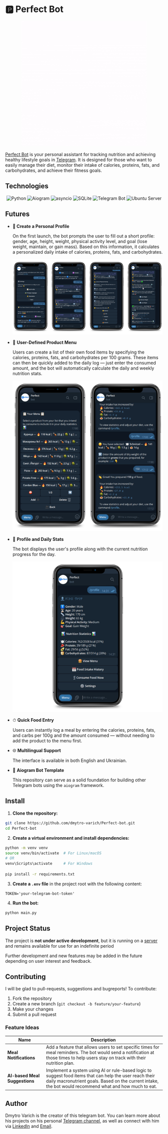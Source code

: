 # 🅿️ Perfect Bot

<p align="center">
  <img src="assets/🅿️.gif" alt="Perfect Logo" />
</p>

[Perfect Bot](https://t.me/your_perfect_bot) is your personal assistant for tracking nutrition and achieving healthy lifestyle goals in [Telegram](https://web.telegram.org/). It is designed for those who want to easily manage their diet, monitor their intake of calories, proteins, fats, and carbohydrates, and achieve their fitness goals.

## Technologies
<p align="center"> <img src="https://img.shields.io/badge/Python-3.11-blue?style=for-the-badge&logo=python&logoColor=white" alt="Python" /> <img src="https://img.shields.io/badge/aiogram-3.7.0-009688?style=for-the-badge&logo=telegram&logoColor=white" alt="Aiogram" /> <img src="https://img.shields.io/badge/asyncio-asynchronous-yellow?style=for-the-badge" alt="asyncio" /> <img src="https://img.shields.io/badge/SQLite-07405E?style=for-the-badge&logo=sqlite&logoColor=white" alt="SQLite" /> <img src="https://img.shields.io/badge/Telegram-Bot-2CA5E0?style=for-the-badge&logo=telegram&logoColor=white" alt="Telegram Bot" /> <img src="https://img.shields.io/badge/Ubuntu-22.04-E95420?style=for-the-badge&logo=ubuntu&logoColor=white" alt="Ubuntu Server" /> </p>

## Futures

- **🧾 Create a Personal Profile**

    On the first launch, the bot prompts the user to fill out a short profile: gender, age, height, weight, physical activity level, and goal (lose weight, maintain, or gain mass). Based on this information, it calculates a personalized daily intake of calories, proteins, fats, and carbohydrates.

  <p align="center">
      <img src="assets/creating_profile.png" alt="Creating Profile" />
  </p>


- 🍱 **User-Defined Product Menu**

    Users can create a list of their own food items by specifying the calories, proteins, fats, and carbohydrates per 100 grams. These items can then be quickly added to the daily log — just enter the consumed amount, and the bot will automatically calculate the daily and weekly nutrition stats.

  <p align="center">
      <img src="assets/product_menu.png" alt="Product Menu" />
  </p>


- 👤 **Profile and Daily Stats**

    The bot displays the user's profile along with the current nutrition progress for the day.

    <p align="center">
      <img src="assets/personal_profile.png" alt="Personal Profile" />

- ⏱ **Quick Food Entry**

    Users can instantly log a meal by entering the calories, proteins, fats, and carbs per 100g and the amount consumed — without needing to add the product to the menu first.

- 🌐 **Multilingual Support**
    
    The interface is available in both English and Ukrainian.

- 🧩 **Aiogram Bot Template**

    This repository can serve as a solid foundation for building other Telegram bots using the `aiogram` framework.

## Install

1. **Clone the repository:**

```bash
git clone https://github.com/dmytro-varich/Perfect-bot.git
cd Perfect-bot
```

2. **Create a virtual environment and install dependencies:**

```bash
python -m venv venv
source venv/bin/activate  # For Linux/macOS
# OR
venv\Scripts\activate     # For Windows

pip install -r requirements.txt
```

3. **Create a `.env` file** in the project root with the following content:

```env
TOKEN='your-telegram-bot-token'
```

4. **Run the bot:**

```bash
python main.py
```

## Project Status
The project is **not under active development**, but it is running on a [server](https://cloud.tuke.sk/) and remains available for use for an indefinite period

Further development and new features may be added in the future depending on user interest and feedback.

## Contributing
I will be glad to pull-requests, suggestions and bugreports!
To contribute:

1. Fork the repository
2. Create a new branch (`git checkout -b feature/your-feature`)
3. Make your changes
4. Submit a pull request

### Feature Ideas

| Name                          | Description                                                                                                                                                                                                        |
| ----------------------------- | ------------------------------------------------------------------------------------------------------------------------------------------------------------------------------------------------------------------ |
| **Meal Notifications**        | Add a feature that allows users to set specific times for meal reminders. The bot would send a notification at those times to help users stay on track with their nutrition plan.                                  |
| **AI-based Meal Suggestions** | Implement a system using AI or rule-based logic to suggest food items that can help the user reach their daily macronutrient goals. Based on the current intake, the bot would recommend what and how much to eat. |

## Author
Dmytro Varich is the creator of this telegram bot. You can learn more about his projects on his personal [Telegram channel](https://t.me/varich_channel), as well as connect with him via [LinkedIn](https://www.linkedin.com/in/dmytro-varich/) and [Email](<varich.it@gmail.com>).
